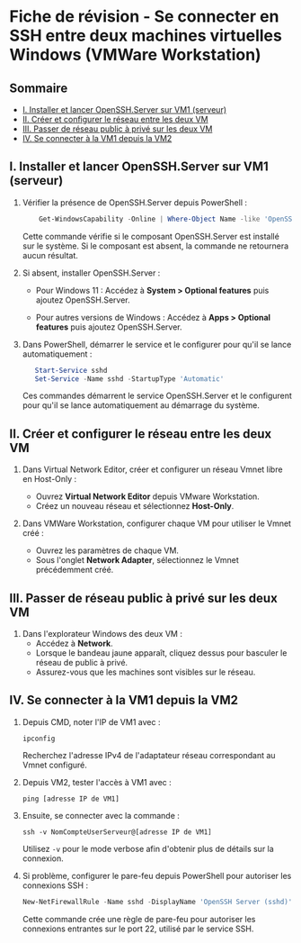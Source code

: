 # Fiche de révision - Se connecter en SSH entre deux machines virtuelles Windows (VMWare Workstation)

## Sommaire
- [I. Installer et lancer OpenSSH.Server sur VM1 (serveur)](#i-installer-et-lancer-opensshserver-sur-vm1-serveur)
- [II. Créer et configurer le réseau entre les deux VM](#ii-créer-et-configurer-le-réseau-entre-les-deux-vm)
- [III. Passer de réseau public à privé sur les deux VM](#iii-passer-de-réseau-public-à-privé-sur-les-deux-vm)
- [IV. Se connecter à la VM1 depuis la VM2](#iv-se-connecter-à-la-vm1-depuis-la-vm2)

## I. Installer et lancer OpenSSH.Server sur VM1 (serveur)

1. Vérifier la présence de OpenSSH.Server depuis PowerShell :

     ```Powershell
         Get-WindowsCapability -Online | Where-Object Name -like 'OpenSSH*'
     ```
     Cette commande vérifie si le composant OpenSSH.Server est installé sur le système. Si le composant est absent, la commande ne retournera aucun résultat.
      
2. Si absent, installer OpenSSH.Server :
      - Pour Windows 11 : 
        Accédez à **System > Optional features** puis ajoutez OpenSSH.Server.

      - Pour autres versions de Windows :
        Accédez à **Apps > Optional features** puis ajoutez OpenSSH.Server.  

3. Dans PowerShell, démarrer le service et le configurer pour qu'il se lance automatiquement :
   
   ```powershell
      Start-Service sshd
      Set-Service -Name sshd -StartupType 'Automatic'
   ```
   
      Ces commandes démarrent le service OpenSSH.Server et le configurent pour qu'il se lance automatiquement au démarrage du système.  

## II. Créer et configurer le réseau entre les deux VM

1. Dans Virtual Network Editor, créer et configurer un réseau Vmnet libre en Host-Only :
    - Ouvrez **Virtual Network Editor** depuis VMware Workstation.
    - Créez un nouveau réseau et sélectionnez **Host-Only**.  

2. Dans VMWare Workstation, configurer chaque VM pour utiliser le Vmnet créé :
      - Ouvrez les paramètres de chaque VM.
      - Sous l'onglet **Network Adapter**, sélectionnez le Vmnet précédemment créé.  

## III. Passer de réseau public à privé sur les deux VM

1. Dans l'explorateur Windows des deux VM :
      - Accédez à **Network**.
      - Lorsque le bandeau jaune apparaît, cliquez dessus pour basculer le réseau de public à privé.
      - Assurez-vous que les machines sont visibles sur le réseau.  

## IV. Se connecter à la VM1 depuis la VM2

1. Depuis CMD, noter l'IP de VM1 avec :
      ```batch
      ipconfig
      ```
      Recherchez l'adresse IPv4 de l'adaptateur réseau correspondant au Vmnet configuré.  

3. Depuis VM2, tester l'accès à VM1 avec :
      ```batch
      ping [adresse IP de VM1]
      ```  

4. Ensuite, se connecter avec la commande :
      ```batch
      ssh -v NomCompteUserServeur@[adresse IP de VM1]
      ```
      Utilisez `-v` pour le mode verbose afin d'obtenir plus de détails sur la connexion.  

5. Si problème, configurer le pare-feu depuis PowerShell pour autoriser les connexions SSH :
      ```powershell
      New-NetFirewallRule -Name sshd -DisplayName 'OpenSSH Server (sshd)' -Enabled True -Direction Inbound -Protocol TCP -Action Allow -LocalPort 22
      ```
      Cette commande crée une règle de pare-feu pour autoriser les connexions entrantes sur le port 22, utilisé par le service SSH.
